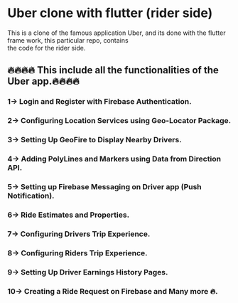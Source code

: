 # Uber clone with flutter (rider side)

This is a clone of the famous application Uber, and its done with the flutter frame work, this particular repo, contains\
the code for the rider side.

## 🔥🔥🔥🔥 This include all the functionalities of the Uber app.🔥🔥🔥🔥
### 1->  Login and Register with Firebase Authentication.
### 2-> Configuring Location Services using Geo-Locator Package.
### 3-> Setting Up GeoFire to Display Nearby Drivers.
### 4-> Adding PolyLines and Markers using Data from Direction API.
### 5-> Setting up Firebase Messaging on Driver app (Push Notification).
### 6-> Ride Estimates and Properties.
### 7-> Configuring Drivers Trip Experience.
### 8-> Configuring Riders Trip Experience.
### 9-> Setting Up Driver Earnings  History Pages.
### 10-> Creating a Ride Request on Firebase and Many more 🔥.
